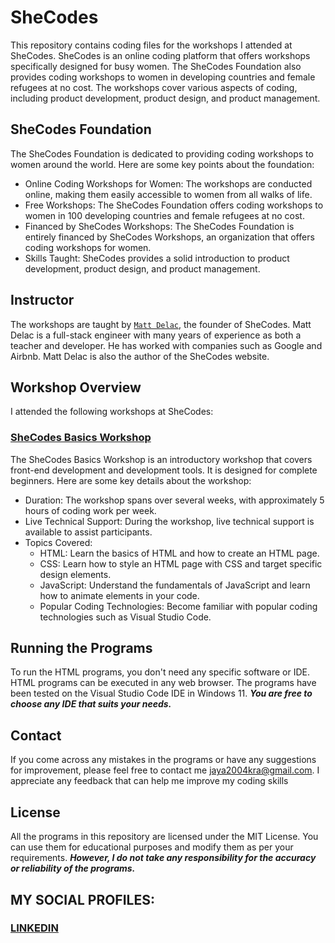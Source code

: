 # SheCodes
This repository contains coding files for the workshops I attended at SheCodes. SheCodes is an online coding platform that offers workshops specifically designed for busy women. The SheCodes Foundation also provides coding workshops to women in developing countries and female refugees at no cost. The workshops cover various aspects of coding, including product development, product design, and product management.

## SheCodes Foundation
The SheCodes Foundation is dedicated to providing coding workshops to women around the world. Here are some key points about the foundation:
* Online Coding Workshops for Women: The workshops are conducted online, making them easily accessible to women from all walks of life.
* Free Workshops: The SheCodes Foundation offers coding workshops to women in 100 developing countries and female refugees at no cost.
* Financed by SheCodes Workshops: The SheCodes Foundation is entirely financed by SheCodes Workshops, an organization that offers coding workshops for women.
* Skills Taught: SheCodes provides a solid introduction to product development, product design, and product management.

## Instructor
The workshops are taught by [`Matt Delac`](https://www.linkedin.com/in/mattdelac/), the founder of SheCodes. Matt Delac is a full-stack engineer with many years of experience as both a teacher and developer. He has worked with companies such as Google and Airbnb. Matt Delac is also the author of the SheCodes website.

## Workshop Overview
I attended the following workshops at SheCodes:

### [SheCodes Basics Workshop](https://github.com/fromjyce/SheCodes/tree/main/SheCodesBasics)
The SheCodes Basics Workshop is an introductory workshop that covers front-end development and development tools. It is designed for complete beginners. Here are some key details about the workshop:

* Duration: The workshop spans over several weeks, with approximately 5 hours of coding work per week.
* Live Technical Support: During the workshop, live technical support is available to assist participants.
* Topics Covered:
  * HTML: Learn the basics of HTML and how to create an HTML page.
  * CSS: Learn how to style an HTML page with CSS and target specific design elements.
  * JavaScript: Understand the fundamentals of JavaScript and learn how to animate elements in your code.
  * Popular Coding Technologies: Become familiar with popular coding technologies such as Visual Studio Code.

## Running the Programs
To run the HTML programs, you don't need any specific software or IDE. HTML programs can be executed in any web browser.  The programs have been tested on the Visual Studio Code IDE in Windows 11.
***You are free to choose any IDE that suits your needs.***

## Contact
If you come across any mistakes in the programs or have any suggestions for improvement, please feel free to contact me <jaya2004kra@gmail.com>. I appreciate any feedback that can help me improve my coding skills

## License
All the programs in this repository are licensed under the MIT License. You can use them for educational purposes and modify them as per your requirements. ***However, I do not take any responsibility for the accuracy or reliability of the programs.***

## MY SOCIAL PROFILES:
### [LINKEDIN](https://www.linkedin.com/in/jayashre-%E2%80%8E-932002251/)




